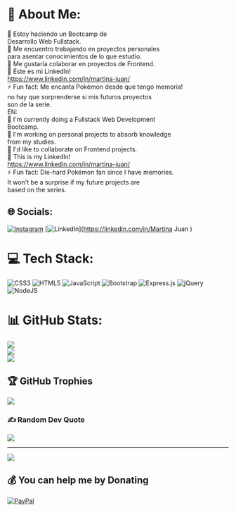 # 💫 About Me:
🌱 Estoy haciendo un Bootcamp de <br>      Desarrollo Web Fullstack.<br>🔭 Me encuentro trabajando en proyectos personales<br>      para asentar conocimientos de lo que estudio.<br>👯 Me gustaría colaborar en proyectos de Frontend.<br>💬 Éste es mi LinkedIn! <br>      https://www.linkedin.com/in/martina-juan/<br>⚡ Fun fact: Me encanta Pokémon desde que tengo memoria!<br>                       no hay que sorprenderse si mis futuros proyectos<br>                       son de la serie.<br>EN:<br>🌱 I'm currently doing a Fullstack Web Development <br>      Bootcamp.<br>🔭 I'm working on personal projects to absorb knowledge<br>     from my studies.<br>👯 I'd like to collaborate on Frontend projects.<br>💬 This is my LinkedIn! <br>      https://www.linkedin.com/in/martina-juan/<br>⚡ Fun fact: Die-hard Pokémon fan since I have memories.<br>                       It won't be a surprise if my future projects are<br>                       based on the series.


## 🌐 Socials:
[![Instagram](https://img.shields.io/badge/Instagram-%23E4405F.svg?logo=Instagram&logoColor=white)](https://instagram.com/_mararmstrong) [![LinkedIn](https://img.shields.io/badge/LinkedIn-%230077B5.svg?logo=linkedin&logoColor=white)](https://linkedin.com/in/Martina Juan ) 

# 💻 Tech Stack:
![CSS3](https://img.shields.io/badge/css3-%231572B6.svg?style=for-the-badge&logo=css3&logoColor=white) ![HTML5](https://img.shields.io/badge/html5-%23E34F26.svg?style=for-the-badge&logo=html5&logoColor=white) ![JavaScript](https://img.shields.io/badge/javascript-%23323330.svg?style=for-the-badge&logo=javascript&logoColor=%23F7DF1E) ![Bootstrap](https://img.shields.io/badge/bootstrap-%23563D7C.svg?style=for-the-badge&logo=bootstrap&logoColor=white) ![Express.js](https://img.shields.io/badge/express.js-%23404d59.svg?style=for-the-badge&logo=express&logoColor=%2361DAFB) ![jQuery](https://img.shields.io/badge/jquery-%230769AD.svg?style=for-the-badge&logo=jquery&logoColor=white) ![NodeJS](https://img.shields.io/badge/node.js-6DA55F?style=for-the-badge&logo=node.js&logoColor=white)
# 📊 GitHub Stats:
![](https://github-readme-stats.vercel.app/api?username=MarArmstrong&theme=dark&hide_border=false&include_all_commits=false&count_private=false)<br/>
![](https://github-readme-streak-stats.herokuapp.com/?user=MarArmstrong&theme=dark&hide_border=false)<br/>
![](https://github-readme-stats.vercel.app/api/top-langs/?username=MarArmstrong&theme=dark&hide_border=false&include_all_commits=false&count_private=false&layout=compact)

## 🏆 GitHub Trophies
![](https://github-profile-trophy.vercel.app/?username=MarArmstrong&theme=dracula&no-frame=false&no-bg=false&margin-w=4)

### ✍️ Random Dev Quote
![](https://quotes-github-readme.vercel.app/api?type=vetical&theme=radical)

---
[![](https://visitcount.itsvg.in/api?id=MarArmstrong&icon=0&color=0)](https://visitcount.itsvg.in)

  ## 💰 You can help me by Donating
  [![PayPal](https://img.shields.io/badge/PayPal-00457C?style=for-the-badge&logo=paypal&logoColor=white)](https://paypal.me/@mararmstrong8) 

